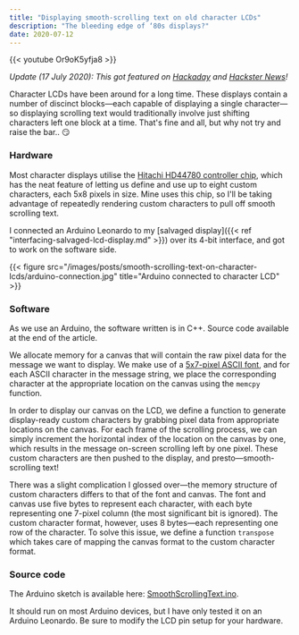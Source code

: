 ```yaml
---
title: "Displaying smooth-scrolling text on old character LCDs"
description: "The bleeding edge of ‘80s displays?"
date: 2020-07-12
---
```


{{< youtube Or9oK5yfja8 >}}

*Update (17 July 2020): This got featured on [Hackaday](https://hackaday.com/2020/07/16/smoother-text-scrolling-on-hd44780-lcds/) and [Hackster News](https://www.hackster.io/news/display-smooth-scrolling-text-on-an-hd44780-lcd-009eb805e45a)!*

Character LCDs have been around for a long time. These displays contain a number of discinct blocks—each capable of displaying a single character—so displaying
scrolling text would traditionally involve just shifting characters left one block at a time.
That's fine and all, but why not try and raise the bar.. 😏

### Hardware
Most character displays utilise the [Hitachi HD44780 controller chip](https://en.wikipedia.org/wiki/Hitachi_HD44780_LCD_controller),
which has the neat feature of letting us define and use up to eight custom characters, each 5x8 pixels in size.
Mine uses this chip, so I'll be taking advantage of repeatedly rendering custom characters to pull off smooth scrolling text.

I connected an Arduino Leonardo to my [salvaged display]({{< ref "interfacing-salvaged-lcd-display.md" >}}) over its 4-bit interface, and got to work on the software side.

{{< figure src="/images/posts/smooth-scrolling-text-on-character-lcds/arduino-connection.jpg" title="Arduino connected to character LCD" >}}

### Software
As we use an Arduino, the software written is in C++. Source code available at the end of the article.

We allocate memory for a canvas that will contain the raw pixel data for the message we want to display. We make use of a
[5x7-pixel ASCII font](https://github.com/Ameba8195/Arduino/blob/master/hardware_v2/cores/arduino/font5x7.h), and for each ASCII character
in the message string, we place the corresponding character at the appropriate location on the canvas using the `memcpy` function.

In order to display our canvas on the LCD, we define a function to generate display-ready custom characters by grabbing pixel data from appropriate locations on
the canvas. For each frame of the scrolling process, we can simply increment the horizontal index of the location on the canvas by one, which results
in the message on-screen scrolling left by one pixel. These custom characters are then pushed to the display, and presto—smooth-scrolling text!

There was a slight complication I glossed over—the memory structure of custom characters differs to that of the font and canvas. The font and canvas use five
bytes to represent each character, with each byte representing one 7-pixel column (the most significant bit is ignored). The custom character format,
however, uses 8 bytes—each representing one row of the character. To solve this issue, we define a function `transpose` which takes care of mapping
the canvas format to the custom character format.

### Source code
The Arduino sketch is available here: [SmoothScrollingText.ino](/files/posts/smooth-scrolling-text-on-character-lcds/SmoothScrollingText.ino).

It should run on most Arduino devices, but I have only tested it on an Arduino Leonardo. Be sure to modify the LCD pin setup for your hardware.
